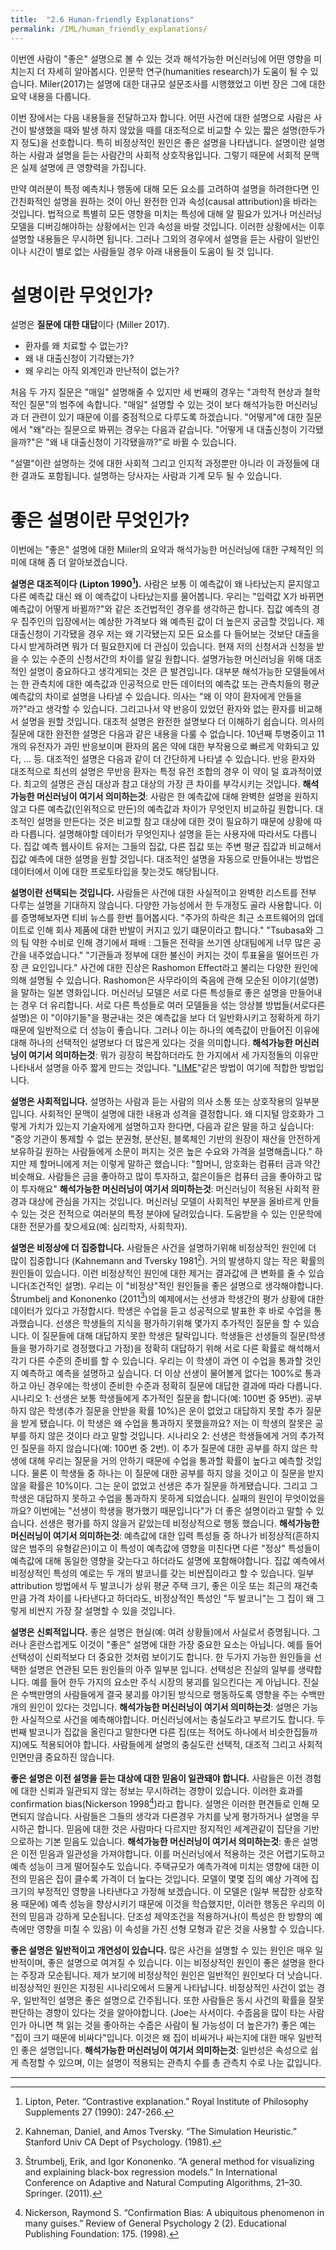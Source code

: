 ```yaml
---
title:  "2.6 Human-friendly Explanations"
permalink: /IML/human_friendly_explanations/
---
```


이번엔 사람이 "좋은" 설명으로 볼 수 있는 것과 해석가능한 머신러닝에 어떤 영향을 미치는지 더 자세히 알아봅시다. 인문학 연구(humanities research)가 도움이 될 수 있습니다. Miler(2017)는 설명에 대한 대규모 설문조사를 시행했었고 이번 장은 그에 대한 요약 내용을 다룹니다.

이번 장에서는 다음 내용들을 전달하고자 합니다. 어떤 사건에 대한 설명으로 사람은 사건이 발생했을 때와 발생 하지 않았을 때를 대조적으로 비교할 수 있는 짧은 설명(한두가지 정도)을 선호합니다. 특히 비정상적인 원인은 좋은 설명을 나타냅니다. 설명이란 설명하는 사람과 설명을 듣는 사람간의 사회적 상호작용입니다. 그렇기 때문에 서회적 문맥은 실제 설명에 큰 영향력을 가집니다.

만약 여러분이 특정 예측치나 행동에 대해 모든 요소를 고려하여 설명을 하려한다면 인간친화적인 설명을 원하는 것이 아닌 완전한 인과 속성(causal attribution)을 바라는 것입니다. 법적으로 특별히 모든 영향을 미치는 특성에 대해 알 필요가 있거나 머신러닝 모델을 디버깅해야하는 상황에서는 인과 속성을 바랄 것입니다. 이러한 상황에서는 이후 설명할 내용들은 무시하면 됩니다. 그러나 그외의 경우에서 설명을 듣는 사람이 일반인이나 시간이 별로 없는 사람들일 경우 아래 내용들이 도움이 될 것 입니다.

# 설명이란 무엇인가?

설명은 **질문에 대한 대답**이다 (Miller 2017).
- 환자를 왜 치료할 수 없는가?
- 왜 내 대출신청이 기각됐는가?
- 왜 우리는 아직 외계인과 만난적이 없는가?

처음 두 가지 질문은 "매일" 설명해줄 수 있지만 세 번째의 경우는 "과학적 현상과 철학적인 질문"의 범주에 속합니다.
"매일" 설명할 수 있는 것이 보다 해석가능한 머신러닝과 더 관련이 있기 때문에 이를 중점적으로 다루도록 하겠습니다. "어떻게"에 대한 질문에서 "왜"라는 질문으로 봐뀌는 경우는 다음과 같습니다. "어떻게 내 대출신청이 기각됐을까?"은 "왜 내 대출신청이 기각됐을까?"로 바뀔 수 있습니다.

"설멸"이란 설명하는 것에 대한 사회적 그리고 인지적 과정뿐만 아니라 이 과정들에 대한 결과도 포함됩니다. 설명하는 당사자는 사람과 기계 모두 될 수 있습니다.

# 좋은 설명이란 무엇인가?

이번에는 "좋은" 설명에 대한 Miiler의 요약과 해석가능한 머신러닝에 대한 구체적인 의미에 대해 좀 더 알아보겠습니다.

**설명은 대조적이다 (Lipton 1990[^1]).** 사람은 보통 이 예측값이 왜 나타났는지 묻지않고 다른 예측값 대신 왜 이 예측값이 나타났는지를 물어봅니다. 우리는 "입력값 X가 바뀌면 예측값이 어떻게 바뀔까?"와 같은 조건법적인 경우를 생각하곤 합니다. 집값 예측의 경우 집주인의 입장에서는 예상한 가격보다 왜 예측된 값이 더 높은지 궁금할 것입니다. 제 대출신청이 기각됐을 경우 저는 왜 기각됐는지 모든 요소를 다 들어보는 것보단 대출을 다시 받게하려면 뭐가 더 필요한지에 더 관심이 있습니다. 현재 저의 신청서과 신청을 받을 수 있는 수준의 신청서간의 차이를 알길 원합니다. 
설명가능한 머신러닝을 위해 대조적인 설명이 중요하다고 생각게되는 것은 큰 발견입니다. 대부분 해석가능한 모델들에서는 한 관측치에 대한 예측값과 인공적으로 만든 데이터의 예측값 또는 관측치들의 평균 예측값의 차이로 설명을 나타낼 수 있습니다. 의사는 "왜 이 약이 환자에게 안들을까?"라고 생각할 수 있습니다. 그리고나서 약 반응이 있었던 환자와 없는 환자를 비교해서 설명을 원할 것입니다. 대조적 설명은 완전한 설명보다 더 이해하기 쉽습니다. 의사의 질문에 대한 완전한 설명은 다음과 같은 내용을 다룰 수 없습니다. 10년째 투병중이고 11개의 유전자가 과민 반응보이며 환자의 몸은 약에 대한 부작용으로 빠르게 악화되고 있다, ... 등. 대조적인 설명은 다음과 같이 더 간단하게 나타낼 수 있습니다. 반응 환자와 대조적으로 최선의 설명은 무반응 환자는 특정 유전 조합의 경우 이 약이 덜 효과적이였다. 최고의 설명은 관심 대상과 참고 대상의 가장 큰 차이를 부각시키는 것입니다. 
**해석가능한 머신러닝이 여기서 의미하는것**: 사람은 한 예측값에 대해 완벽한 설명을 원하지 않고 다른 예측값(인위적으로 만든)의 예측값과 차이가 무엇인지 비교하길 원합니다. 대조적인 설명을 만든다는 것은 비교할 참고 대상에 대한 것이 필요하기 때문에 상황에 따라 다릅니다. 설명해야할 데이터가 무엇인지나 설명을 듣는 사용자에 따라서도 다릅니다. 집값 예측 웹사이트 유저는 그들의 집값, 다른 집값 또는 주변 평균 집값과 비교해서 집값 예측에 대한 설명을 원할 것입니다. 대조적인 설명을 자동으로 만들어내는 방법은 데이터에서 이에 대한 프로토타입을 찾는것도 해당됩니다. 

**설명이란 선택되는 것입니다.** 사람들은 사건에 대한 사실적이고 완벽한 리스트를 전부 다루는 설명을 기대하지 않습니다. 다양한 가능성에서 한 두개정도 골라 사용합니다. 이를 증명해보자면 티비 뉴스를 한번 틀어봅시다. "주가의 하락은 최근 소프트웨어의 업데이트로 인해 회사 제품에 대한 반발이 커지고 있기 떄문이라고 합니다." "Tsubasa와 그의 팀 약한 수비로 인해 경기에서 패배 : 그들은 전략을 쓰기엔 상대팀에게 너무 많은 공간을 내주었습니다." "기관들과 정부에 대한 불신이 커지는 것이 투표율을 떨어뜨린 가장 큰 요인입니다." 
사건에 대한 진상은 Rashomon Effect라고 불리는 다양한 원인에 의해 설명될 수 있습니다. Rashomon은 사무라이의 죽음에 관해 모순된 이야기(설명)을 말하는 일본 영화입니다. 머신러닝 모델은 서로 다른 특성들로 좋은 설명을 만들어내는 경우 더 유리합니다. 서로 다른 특성들로 여러 모델들을 섞는 앙상블 방법들(서로다른 설명)은 이 "이야기들"을 평균내는 것은 예측값을 보다 더 일반화시키고 정확하게 하기 때문에 일반적으로 더 성능이 좋습니다. 그러나 이는 하나의 예측값이 만들어진 이유에 대해 하나의 선택적인 설명보다 더 많은게 있다는 것을 의미합니다. 
**해석가능한 머신러닝이 여기서 의미하는것**: 뭐가 굉장히 복잡하더라도 한 가지에서 세 가지정돌의 이유만 나타내서 설명을 아주 짧게 만드는 것입니다. "[LIME](https://tootouch.github.io/IML/local_surrogate/)"같은 방법이 여기에 적합한 방법입니다.

**설명은 사회적입니다.** 설명하는 사람과 듣는 사람의 의사 소통 또는 상호작용의 일부분입니다. 사회적인 문맥이 설명에 대한 내용과 성격을 결정합니다. 왜 디지털 암호화가 그렇게 가치가 있는지 기술자에게 설명하고자 한다면, 다음과 같은 말을 하고 싶습니다: "중앙 기관이 통제할 수 없는 분권형, 분산된, 블록체인 기반의 원장이 재산을 안전하게 보유하길 원하는 사람들에게 소문이 퍼지는 것은 높은 수요와 가격을 설명해줍니다." 하지만 제 할머니에게 저는 이렇게 말하곤 했습니다: "할머니, 암호화는 컴퓨터 금과 약간 비슷해요. 사람들은 금을 좋아하고 많이 투자하고, 젊은이들은 컴퓨터 금을 좋아하고 많이 투자해요" 
**해석가능한 머신러닝이 여기서 의미하는것**: 머신러닝이 적용된 사회적 환경과 대상에 관심을 가지는 것입니다. 머신러닝 모델이 사회적인 부분을 올바르게 만들 수 있는 것은 전적으로 여러분의 특정 분야에 달려있습니다. 도움받을 수 있는 인문학에 대한 전문가를 찾으세요(예: 심리학자, 사회학자).

**설명은 비정상에 더 집중합니다.** 사람들은 사건을 설명하기위해 비정상적인 원인에 더 많이 집중합니다 (Kahnemann and Tversky 1981[^2]). 거의 발생하지 않는 작은 확률의 원인들이 있습니다. 이런 비정상적인 원인에 대한 제거는 결과값에 큰 변화를 줄 수 있습니다(조건적인 설명). 우리는 이 "비정상"적인 원인들을 좋은 설명으로 생각해야합니다. Štrumbelj and Kononenko (2011[^3])의 예제에서는 선생과 학생간의 평가 상황에 대한 데이터가 있다고 가정합시다. 학생은 수업을 듣고 성공적으로 발표한 후 바로 수업을 통과했습니다. 선생은 학생들의 지식을 평가하기위해 몇가지 추가적인 질문을 할 수 있습니다. 이 질문들에 대해 대답하지 못한 학생은 탈락입니다. 학생들은 선생들의 질문(학생들을 평가하기로 경정했다고 가정)을 정확히 대답하기 위해 서로 다른 확률로 해석해서 각기 다른 수준의 준비를 할 수 있습니다. 우리는 이 학생이 과연 이 수업을 통과할 것인지 예측하고 예측을 설명하고 싶습니다. 더 이상 선생이 물어볼게 없다는 100%로 통과하고 아닌 경우에는 학생이 준비한 수준과 정확히 질문에 대답한 결과에 따라 다릅니다. 
시나리오 1: 선생은 보통 학생들에게 추가적인 질문을 합니다(예: 100번 중 95번). 공부하지 않은 학생(추가 질문을 안받을 확률 10%)은 운이 없었고 대답하지 못할 추가 질문을 받게 됐습니다. 이 학생은 왜 수업을 통과하지 못했을까요? 저는 이 학생의 잘못은 공부를 하지 않은 것이다 라고 말할 것입니다.
시나리오 2: 선생은 학생들에게 거의 추가적인 질문을 하지 않습니다(예: 100번 중 2번). 이 추가 질문에 대한 공부를 하지 않은 학생에 대해 우리는 질문을 거의 안하기 때문에 수업을 통과할 확률이 높다고 예측할 것입니다. 물론 이 학생들 중 하나는 이 질문에 대한 공부를 하지 않을 것이고 이 질문을 받지 않을 확률은 10%이다. 그는 운이 없었고 선생은 추가 질문을 하게됐습니다. 그리고 그 학생은 대답하지 못하고 수업을 통과하지 못하게 되었습니다. 실패의 원인이 무엇이었을까요? 이번에는 "선생이 학생을 평가했기 때문입니다"가 더 좋은 설명이라고 말할 수 있습니다. 선생은 평가를 하지 않을거 같았는데 비정상적으로 행동 했습니다.
**해석가능한 머신러닝이 여기서 의미하는것**: 예측값에 대한 입력 특성들 중 하나가 비정상적(흔하지않은 범주의 유형같은)이고 이 특성이 예측값에 영향을 미친다면 다른 "정상" 특성들이 예측값에 대해 동일한 영향을 갖는다고 하더라도 설명에 포함해야합니다. 집값 예측에서 비정상적인 특성의 예로는 두 개의 발코니를 갖는 비싼집이라고 할 수 있습니다. 일부 attribution 방법에서 두 발코니가 상위 평균 주택 크기, 좋은 이웃 또는 최근의 재건축만큼 가격 차이를 나타낸다고 하더라도, 비정상적인 특성인 "두 발코니"는 그 집이 왜 그렇게 비싼지 가장 잘 설명할 수 있을 것입니다.

**설명은 신뢰적입니다.** 좋은 설명은 현실(예: 여려 상황들)에서 사실로서 증명됩니다. 그러나 혼란스럽게도 이것이 "좋은" 설명에 대한 가장 중요한 요소는 아닙니다. 예를 들어 선택성이 신뢰적보다 더 중요한 것처럼 보이기도 합니다. 한 두가지 가능한 원인들을 선택한 설명은 연관된 모든 원인들의 아주 일부분 입니다. 선택성은 진실의 일부를 생략합니다. 예를 들어 한두 가지의 요소만 주식 시장의 붕괴를 일으킨다는 게 아닙니다. 진실은 수백만명의 사람들에게 결국 붕괴를 야기된 방식으로 행동하도록 영향을 주는 수백만개의 원인이 있다는 것입니다.
**해석가능한 머신러닝이 여기서 의미하는것**: 설명은 가능한 사실적으로 사건을 예측해야합니다. 머신러닝에서는 충실도라고 부르기도 합니다. 두 번째 발코니가 집값을 올린다고 말한다면 다른 집(또는 적어도 하나에서 비슷한집들까지)에도 적용되어야 합니다. 사람들에게 설명의 충실도란 선택적, 대조적 그리고 사회적인면만큼 중요하진 않습니다.

**좋은 설명은 이전 설명을 듣는 대상에 대한 믿음이 일관돼야 합니다.** 사람들은 이전 경험에 대한 신뢰과 일관되지 않는 정보는 무시하려는 경향이 있습니다. 이러한 효과를 confirmation bias(Nickerson 1998[^4])라고 합니다. 설명은 이러한 편견들로 인해 모면되지 않습니다. 사람들은 그들의 생각과 다른경우 가치를 낮게 평가하거나 설명을 무시하곤 합니다. 믿음에 대한 것은 사람마다 다르지만 정지적인 세계관같이 집단을 기반으로하는 기본 믿음도 있습니다.
**해석가능한 머신러닝이 여기서 의미하는것**: 좋은 설명은 이전 믿음과 일관성을 가져야합니다. 이를 머신러닝에서 적용하는 것은 어렵기도하고 예측 성능이 크게 떨어질수도 있습니다. 주택규모가 예측가격에 미치는 영향에 대한 이전의 믿음은 집이 클수록 가격이 더 높다는 것입니다. 모델이 몇몇 집의 예상 가격에 집 크기의 부정적인 영향을 나타낸다고 가정해 보겠습니다. 이 모델은 (일부 복잡한 상호작용 때문에) 예측 성능을 향상시키기 때문에 이것을 학습했지만, 이러한 행동은 우리의 이전의 믿음과 강하게 모순됩니다. 단조성 제약조건을 적용하거나(이 특성은 한 방향의 예측에만 영향을 미칠 수 있음) 이 속성을 가진 선형 모형과 같은 것을 사용할 수 있습니다.

**좋은 설명은 일반적이고 개연성이 있습니다.** 많은 사건을 설명할 수 있는 원인은 매우 일반적이며, 좋은 설명으로 여겨질 수 있습니다. 이는 비정상적인 원인이 좋은 설명을 한다는 주장과 모순됩니다. 제가 보기에 비정상적인 원인은 일반적인 원인보다 더 낫습니다. 비정상적인 원인은 지정된 시나리오에서 드물게 나타납니다. 비정상적인 사건이 없는 경우, 일반적인 설명은 좋은 설명으로 간주됩니다. 또한 사람들은 동시 사건의 확률을 잘못 판단하는 경향이 있다는 것을 알아야합니다. (Joe는 사서이다. 수줍음을 많이 타는 사람인가 아니면 책 읽는 것을 좋아하는 수줍은 사람이 될 가능성이 더 높은가?) 좋은 예는 "집이 크기 때문에 비싸다"입니다. 이것은 왜 집이 비싸거나 싸는지에 대한 매우 일반적인 좋은 설명입니다.
**해석가능한 머신러닝이 여기서 의미하는것**: 일반성은 속성으로 쉽게 측정할 수 있으며, 이는 설명이 적용되는 관측치 수를 총 관측치 수로 나눈 값입니다.

---

[^1]: Lipton, Peter. “Contrastive explanation.” Royal Institute of Philosophy Supplements 27 (1990): 247-266.

[^2]: Kahneman, Daniel, and Amos Tversky. “The Simulation Heuristic.” Stanford Univ CA Dept of Psychology. (1981).

[^3]: Štrumbelj, Erik, and Igor Kononenko. “A general method for visualizing and explaining black-box regression models.” In International Conference on Adaptive and Natural Computing Algorithms, 21–30. Springer. (2011).

[^4]: Nickerson, Raymond S. “Confirmation Bias: A ubiquitous phenomenon in many guises.” Review of General Psychology 2 (2). Educational Publishing Foundation: 175. (1998).
